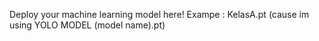 Deploy your machine learning model here!
Exampe : KelasA.pt (cause im using YOLO MODEL (model name).pt) 
